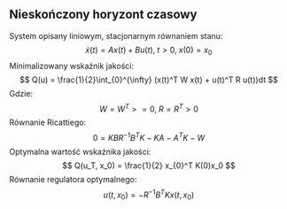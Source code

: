 ## Nieskończony horyzont czasowy
System opisany liniowym, stacjonarnym równaniem stanu:
$$
\dot{x}(t) = Ax(t) + Bu(t), \; t>0, \; x(0)=x_{0}
$$
Minimalizowany wskaźnik jakości:
$$
Q(u) = \frac{1}{2}\int_{0}^{\infty} (x(t)^T W x(t) + u(t)^T R u(t))dt
$$
Gdzie:
$$
W=W^T >= 0, \; R=R^T>0
$$
Równanie Ricattiego:
$$
0 = KBR^{-1}B^TK - KA - A^TK - W
$$
Optymalna wartość wskaźnika jakości:
$$
Q(u_T, x_0) = \frac{1}{2} x_{0}^T K(0)x_0
$$
Równanie regulatora optymalnego:
$$
u(t, x_0) = -R^{-1}B^T Kx(t, x_0)
$$
